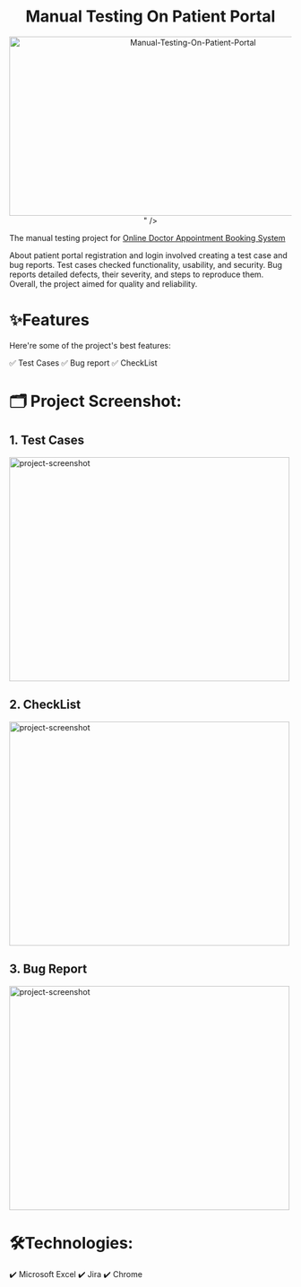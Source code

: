 <h1 id="title" align="center">Manual Testing On Patient Portal</h1>

<p align="center"><img src="https://socialify.git.ci/mazharulshameem/Manual-Testing-On-Patient-Portal/image?issues=1&language=1&name=1&owner=1&pattern=Solid&stargazers=1&theme=Dark" alt="Manual-Testing-On-Patient-Portal" width="640" height="320" />" /></p>

The manual testing project for [Online Doctor Appointment Booking System](https://mean.stagingsdei.com:9157/patient/signup)

About patient portal registration and login involved creating a  test case
and bug reports. Test cases checked functionality, usability, and security. Bug reports detailed defects, their severity, and steps to reproduce them. Overall, the project aimed for quality and reliability.
  
  
# ✨Features
Here're some of the project's best features:

✅   Test Cases
✅   Bug report
✅   CheckList


# 🗂️ Project Screenshot:

 ## 1. Test Cases
<img src="https://i.ibb.co/ts6mSCQ/Test-Cases.png" alt="project-screenshot" width="500" height="400/">

## 2. CheckList
<img src="https://i.ibb.co/mbycypQ/Check-List.png" alt="project-screenshot" width="500" height="400/">

## 3. Bug Report
<img src="https://i.ibb.co/6DYcFYq/Bug-Report.png" alt="project-screenshot" width="500" height="400/">

  
# 🛠️Technologies:

✔️   Microsoft Excel
✔️   Jira
✔️   Chrome
